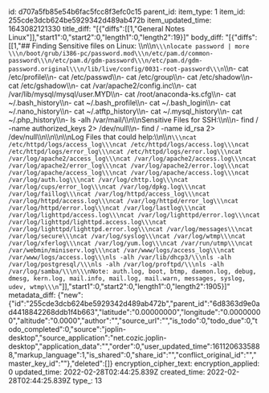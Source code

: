 id: d707a5fb85e54b6fac5fcc8f3efc0c15
parent_id: 
item_type: 1
item_id: 255cde3dcb624be5929342d489ab472b
item_updated_time: 1643082121330
title_diff: "[{\"diffs\":[[1,\"General Notes Linux\"]],\"start1\":0,\"start2\":0,\"length1\":0,\"length2\":19}]"
body_diff: "[{\"diffs\":[[1,\"## Finding Sensitive files on Linux: \\\n\\\n```\\\nlocate password | more           \\\n/boot/grub/i386-pc/password.mod\\\n/etc/pam.d/common-password\\\n/etc/pam.d/gdm-password\\\n/etc/pam.d/gdm-password.original\\\n/lib/live/config/0031-root-password\\\n```\\\n- cat /etc/profile\\\n- cat /etc/passwd\\\n- cat /etc/group\\\n- cat /etc/shadow\\\n- cat /etc/gshadow\\\n- cat /var/apache2/config.inc\\\n- cat /var/lib/mysql/mysql/user.MYD\\\n- cat /root/anaconda-ks.cfg\\\n- cat ~/.bash_history\\\n- cat ~/.bash_profile\\\n- cat ~/.bash_login\\\n- cat ~/.nano_history\\\n- cat ~/.atftp_history\\\n- cat ~/.mysql_history\\\n- cat ~/.php_history\\\n- ls -alh /var/mail/\\\n\\\nSensitive Files for SSH:\\\n\\\n- find / -name authorized_keys 2> /dev/null\\\n- find / -name id_rsa 2> /dev/null\\\n\\\n\\\n\\\nLog Files that could help:\\\n\\\n```\\\ncat /etc/httpd/logs/access_log\\\ncat /etc/httpd/logs/access.log\\\ncat /etc/httpd/logs/error_log\\\ncat /etc/httpd/logs/error.log\\\ncat /var/log/apache2/access_log\\\ncat /var/log/apache2/access.log\\\ncat /var/log/apache2/error_log\\\ncat /var/log/apache2/error.log\\\ncat /var/log/apache/access_log\\\ncat /var/log/apache/access.log\\\ncat /var/log/auth.log\\\ncat /var/log/chttp.log\\\ncat /var/log/cups/error_log\\\ncat /var/log/dpkg.log\\\ncat /var/log/faillog\\\ncat /var/log/httpd/access_log\\\ncat /var/log/httpd/access.log\\\ncat /var/log/httpd/error_log\\\ncat /var/log/httpd/error.log\\\ncat /var/log/lastlog\\\ncat /var/log/lighttpd/access.log\\\ncat /var/log/lighttpd/error.log\\\ncat /var/log/lighttpd/lighttpd.access.log\\\ncat /var/log/lighttpd/lighttpd.error.log\\\ncat /var/log/messages\\\ncat /var/log/secure\\\ncat /var/log/syslog\\\ncat /var/log/wtmp\\\ncat /var/log/xferlog\\\ncat /var/log/yum.log\\\ncat /var/run/utmp\\\ncat /var/webmin/miniserv.log\\\ncat /var/www/logs/access_log\\\ncat /var/www/logs/access.log\\\nls -alh /var/lib/dhcp3/\\\nls -alh /var/log/postgresql/\\\nls -alh /var/log/proftpd/\\\nls -alh /var/log/samba/\\\n\\\nNote: auth.log, boot, btmp, daemon.log, debug, dmesg, kern.log, mail.info, mail.log, mail.warn, messages, syslog, udev, wtmp\\\n```\"]],\"start1\":0,\"start2\":0,\"length1\":0,\"length2\":1905}]"
metadata_diff: {"new":{"id":"255cde3dcb624be5929342d489ab472b","parent_id":"6d8363d9e0ad4418842268ddb1f4b663","latitude":"0.00000000","longitude":"0.00000000","altitude":"0.0000","author":"","source_url":"","is_todo":0,"todo_due":0,"todo_completed":0,"source":"joplin-desktop","source_application":"net.cozic.joplin-desktop","application_data":"","order":0,"user_updated_time":1611206335888,"markup_language":1,"is_shared":0,"share_id":"","conflict_original_id":"","master_key_id":""},"deleted":[]}
encryption_cipher_text: 
encryption_applied: 0
updated_time: 2022-02-28T02:44:25.839Z
created_time: 2022-02-28T02:44:25.839Z
type_: 13